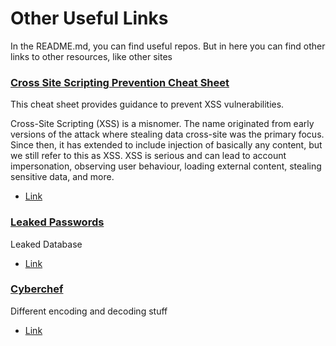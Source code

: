 # Other Useful Links

In the README.md, you can find useful repos. But in here you can find other links to other resources, like other sites

### [Cross Site Scripting Prevention Cheat Sheet](https://cheatsheetseries.owasp.org/cheatsheets/Cross_Site_Scripting_Prevention_Cheat_Sheet.html)
This cheat sheet provides guidance to prevent XSS vulnerabilities.

Cross-Site Scripting (XSS) is a misnomer. The name originated from early versions of the attack where stealing data cross-site was the primary focus. Since then, it has extended to include injection of basically any content, but we still refer to this as XSS. XSS is serious and can lead to account impersonation, observing user behaviour, loading external content, stealing sensitive data, and more.
- [Link](https://cheatsheetseries.owasp.org/cheatsheets/Cross_Site_Scripting_Prevention_Cheat_Sheet.html)


### [Leaked Passwords](https://github.com/danielmiessler/SecLists/tree/master/Passwords/Leaked-Databases)
Leaked Database
- [Link](https://github.com/danielmiessler/SecLists/tree/master/Passwords/Leaked-Databases)


### [Cyberchef](https://gchq.github.io/CyberChef/)
Different encoding and decoding stuff
- [Link](https://gchq.github.io/CyberChef/)
